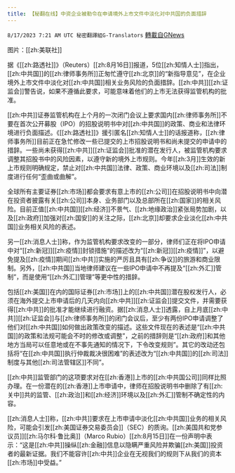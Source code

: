 ```yaml
---
title: 【秘翻在线】中资企业被勒令在申请境外上市文件中淡化对中共国的负面措辞
---
```

`8/17/2023 7:21 AM UTC 秘密翻譯組G-Translators` [轉載自GNews](https://gnews.org/articles/1561658)

图片：[[zh:美联社]]

据《[[zh:路透社]]》（Reuters）[[zh:8月16日]]报道，5位[[zh:知情人士]]指出，[[zh:中共国]]的[[zh:律师事务所]]正匆忙遵守[[zh:北京]]的“新指导意见”，在企业境外上市文件中淡化对[[zh:中共国]]相关业务风险的负面措辞。[[zh:中共]][[zh:证监会]]警告说，如果不遵循此要求，可能意味着他们的上市无法获得监管机构的批准。

[[zh:中共]]证券监管机构在上个月的一次闭门会议上要求国内[[zh:律师事务所]]不要在首次公开募股（IPO）的招股说明书中对[[zh:中共国]]的政策、商业和法律环境进行负面描述。《[[zh:路透社]]》援引匿名[[zh:知情人士]]的话报道称，[[zh:律师事务所]]目前正在急忙修改一些已提交的上市招股说明书和尚未提交的申请中的措辞。一些尚未获得[[zh:中共]][[zh:证监会]]批准的潜在发行人，被监管机构要求调整其招股书中的风险因素，以遵守新的境外上市规则。今年[[zh:3月]]生效的新上市规则明确规定，禁止对[[zh:中共国]]法律、政策、商业环境以及[[zh:司法]]制度进行任何“歪曲或曲解”。

全球所有主要证券[[zh:市场]]都会要求有意上市的[[zh:公司]]在招股说明书中向潜在投资者披露有关[[zh:公司]]本身、业务部门以及总部所在[[zh:国家]]的相关风险。目前正值[[zh:中共国]][[zh:经济]]不景气、[[zh:地缘政治]]紧张局势加剧，以及[[zh:政府]]加强对[[zh:国安]]的关注之际，[[zh:北京]]却要求企业淡化[[zh:中共国]]业务相关风险的表述。

另一[[zh:消息人士]]称，作为监管机构要求改变的一部分，律师们正在将IPO申请中对“[[zh:新冠]][[zh:疫情]]封锁措施“的描述改为“[[zh:新冠]][[zh:疫情]]”，以避免提及[[zh:疫情]]期间[[zh:中共]]实施的严厉且具有[[zh:争议]]的旅游和商业限制。另外，[[zh:中共国]]当地律师建议在一些IPO申请中不再提及“[[zh:外汇]]管制”，而是使用“[[zh:外汇]]管理”等更中性的措辞。

包括[[zh:美国]]在内的国际证券[[zh:市场]]上的[[zh:中共国]]潜在股权发行人，必须在海外提交上市申请后的几天内向[[zh:中共]][[zh:证监会]]提交文件，并需要获得[[zh:中共]]的批准才能继续进行融资。据[[zh:消息人士]]透露，自上月底[[zh:中共]][[zh:证监会]]与[[zh:律师事务所]]的闭门会议后，至少有两份IPO申请调整了他们对[[zh:中共国]]如何做出政策改变的描述。这些文件现在的表述是“[[zh:中共国]]的政策和法规可能会不时的修改或调整”，之前的措辞则是“[[zh:政府]]和其他地方当局可以任意地或在不事先通知的情况下，下令改变规则”。其它的改动还包括将“在[[zh:中共国]]执行仲裁裁决很困难”的表述改为“[[zh:中共国]]的[[zh:司法]]制度与其他[[zh:司法管辖区]]不同”。

[[zh:中共]]监管部门的这项要求对在[[zh:香港]]上市的[[zh:中共国公司]]同样比照办理。在一份潜在的[[zh:香港]]上市申请中，律师在招股说明书中删除了有[[zh:关中]]共的监管、[[zh:政治]]和[[zh:经济]]环境以及[[zh:外汇]]管制不确定性的内容。

[[zh:消息人士]]称，[[zh:中共]]要求在上市申请中淡化[[zh:中共国]]业务的相关风险，可能会引发[[zh:美国证券交易委员会]]（SEC）的质询。[[zh:美国共和党参议员]][[zh:马尔科·鲁比奥]]（Marco Rubio）[[zh:8月15日]]在一份声明中表示：“这是[[zh:中共]]操纵[[zh:金融]]信息以隐瞒严重风险并欺骗[[zh:美国]]投资者的最新证据。我们不能容许[[zh:中共]]企业在无视我们的规则下从我们的资本[[zh:市场]]中受益。”
